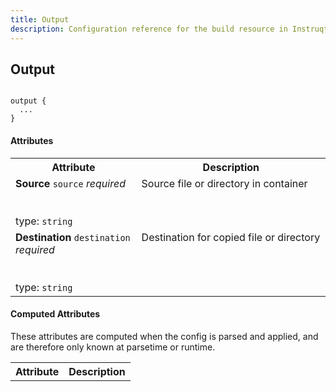 ```yaml
---
title: Output
description: Configuration reference for the build resource in Instruqt labs
---
```



## Output

```hcl

output {
  ...
}

```

#### Attributes

<table border="0" width="100%">
<tr>
  <th>Attribute</th>
  <th>Description</th>
</tr>
<tr id="output-source">
  <td class="left" width="40%" align="left" valign="top">
    <strong>Source</strong> <code>source</code> <em>required</em><br/><br/><br/>
    type: <code>string</code><br/>
    
  </td>
  <td class="right" width="60%" align="left" valign="top">
    Source file or directory in container
    
  </td>
</tr>
<tr id="output-destination">
  <td class="left" width="40%" align="left" valign="top">
    <strong>Destination</strong> <code>destination</code> <em>required</em><br/><br/><br/>
    type: <code>string</code><br/>
    
  </td>
  <td class="right" width="60%" align="left" valign="top">
    Destination for copied file or directory
    
  </td>
</tr>
</table>

#### Computed Attributes

These attributes are computed when the config is parsed and applied, and are 
therefore only known at parsetime or runtime.

<table border="0" width="100%">
<tr>
  <th>Attribute</th>
  <th>Description</th>
</tr>

</table>

